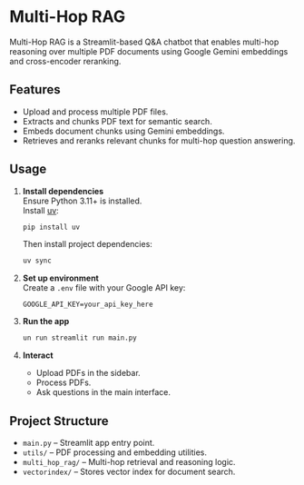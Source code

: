 # Multi-Hop RAG

Multi-Hop RAG is a Streamlit-based Q&A chatbot that enables multi-hop reasoning over multiple PDF documents using Google Gemini embeddings and cross-encoder reranking.

## Features

-   Upload and process multiple PDF files.
-   Extracts and chunks PDF text for semantic search.
-   Embeds document chunks using Gemini embeddings.
-   Retrieves and reranks relevant chunks for multi-hop question answering.

## Usage

1. **Install dependencies**  
   Ensure Python 3.11+ is installed.  
   Install [uv](https://github.com/astral-sh/uv):

    ```sh
    pip install uv
    ```

    Then install project dependencies:

    ```sh
    uv sync
    ```

2. **Set up environment**  
   Create a `.env` file with your Google API key:

    ```
    GOOGLE_API_KEY=your_api_key_here
    ```

3. **Run the app**

    ```sh
    un run streamlit run main.py
    ```

4. **Interact**
    - Upload PDFs in the sidebar.
    - Process PDFs.
    - Ask questions in the main interface.

## Project Structure

-   `main.py` – Streamlit app entry point.
-   `utils/` – PDF processing and embedding utilities.
-   `multi_hop_rag/` – Multi-hop retrieval and reasoning logic.
-   `vectorindex/` – Stores vector index for document search.

##

